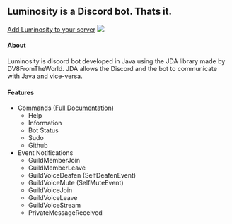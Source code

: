 ## Luminosity is a Discord bot. Thats it.

[Add Luminosity to your server](https://discord.com/api/oauth2/authorize?client_id=739047445144666202&permissions=8&scope=bot)
[![](https://jitpack.io/v/scratchcat458/luminosity.svg)](https://jitpack.io/#scratchcat458/luminosity)

#### About
Luminosity is discord bot developed in Java using the JDA library made by DV8FromTheWorld.
JDA allows the Discord and the bot to communicate with Java and vice-versa.

#### Features
* Commands ([Full Documentation](https://github.com/ScratchCat458/Luminosity/wiki/Commands))
  * Help
  * Information
  * Bot Status
  * Sudo
  * Github
* Event Notifications
  * GuildMemberJoin
  * GuildMemberLeave
  * GuildVoiceDeafen (SelfDeafenEvent)
  * GuildVoiceMute (SelfMuteEvent)
  * GuildVoiceJoin
  * GuildVoiceLeave
  * GuildVoiceStream
  * PrivateMessageReceived
